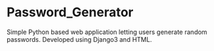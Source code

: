 # Password_Generator

Simple Python based web application letting users generate random passwords. Developed using Django3 and HTML.